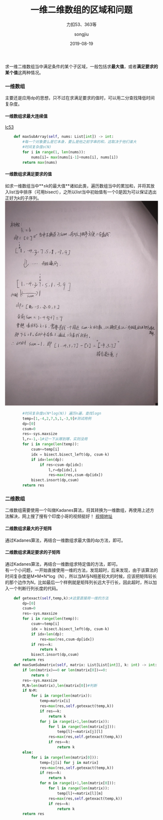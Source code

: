 ﻿---
layout:     post
title:      一维二维数组的区域和问题 
subtitle:   力扣53、363等
date:       2019-08-19
author:     songjiu
header-img: img/post-bg-2015.jpg
catalog: true
tags:
    - 算法
---
求一维二维数组当中满足条件的某个子区域，一般包括求**最大值**，或者**满足要求的某个值**这两种情况。
### 一维数组
主要还是应用dp的思想，只不过在求满足要求的值时，可以用二分查找降低时间复杂度。
#### 一维数组求最大连续值
[lc53](https://leetcode-cn.com/problems/maximum-subarray/)
```python
    def maxSubArray(self, nums: List[int]) -> int:
        #每一个对象要么是它本身，要么是他之前字串的和，这取决于他们谁大
        #时间复杂度o(N)
        for i in range(1, len(nums)):
            nums[i]= max(nums[i-1]+nums[i], nums[i])
        return max(nums)
```
#### 一维数组求满足要求的值
如求一维数组当中**≤k的最大值**诸如此类，遍历数组当中的累加和，并将其放入list当中排序（可用bisect），之所以list当中初始值有一个0是因为可以保证选出正好为k的子序列。
![](/img/jz1.png)

```python
        #时间复杂度o(N*log(N)) 遍历n遍，查找logn
        temp=[1,-4,2,7,5,1,-3,9]#测试用例
        dp=[0]
        csum=0
        res=-sys.maxsize
        l,r=-1,-1#记一下从哪到哪，实则没用
        for i in range(len(temp)):
            csum+=temp[i]
            idx = bisect.bisect_left(dp, csum-k)
            if idx<len(dp):
                if res<csum-dp[idx]:
                    l,r=dp[idx],i
                    res=max(res,csum-dp[idx])
            bisect.insort(dp,csum)
        return res
```
### 二维数组
二维数组需要使用一个叫做Kadanes算法，将其转换为一维数组，再使用上述方法解决，网上搜了搜有个印度小哥的视频挺好！ [视频地址](https://www.youtube.com/watch?v=yCQN096CwWM)
#### 二维数组求最大的子矩阵
通过Kadanes算法，再结合一维数组求最大值的dp方法，即可。
#### 二维数组求满足要求的子矩阵
通过Kadanes算法，再结合一维数组求特定值的方法，即可。  
有一个小问题，一开始直接使用一维的方法，发现超时，后来发现，由于该算法的时间复杂度是M\*M\*N\*log（N），所以当M与N相差较大的时候，应该把矩阵较长的那个边作为N，比如最后一个样例就是矩阵列长远大于行长，因此超时，所以加入一个判断行列长度的代码。
```python
    def getexact(self,temp,k):#这里直接用一维的方法
        dp=[0]
        csum=0
        res=-sys.maxsize
        for i in range(len(temp)):
            csum+=temp[i]
            idx = bisect.bisect_left(dp, csum-k)
            if idx<len(dp):
                res=max(res,csum-dp[idx])
            if res==k:
                return k
            bisect.insort(dp,csum)
        return res
    def maxSumSubmatrix(self, matrix: List[List[int]], k: int) -> int:
        if len(matrix)==0 or len(matrix[0])==0:
            return 0
        res=-sys.maxsize
        M,N=len(matrix),len(matrix[0])#判断
        if N>M:
            for i in range(len(matrix)):
                temp=matrix[i]
                res=max(res,self.getexact(temp,k))
                if res==k:
                    return k
                for j in range(i+1,len(matrix)):
                    for l in range(len(matrix[j])):
                        temp[l]+=matrix[j][l]
                    res=max(res,self.getexact(temp,k))
                    if res==k:
                        return k
        else:
            for i in range(len(matrix[0])):
                temp=[j[i] for j in matrix]
                res=max(res,self.getexact(temp,k))
                if res==k:
                    return k
                for m in range(i+1,len(matrix[0])):
                    for l in range(len(matrix)):
                        temp[l]+=matrix[l][m]
                    res=max(res,self.getexact(temp,k))
                    if res==k:
                        return k
        return res
```